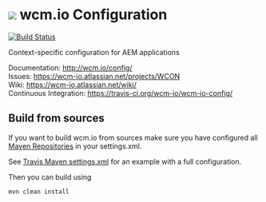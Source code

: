 <img src="http://wcm.io/images/favicon-16@2x.png"/> wcm.io Configuration
======
[![Build Status](https://travis-ci.org/wcm-io/wcm-io-config.png?branch=master)](https://travis-ci.org/wcm-io/wcm-io-config)

Context-specific configuration for AEM applications

Documentation: http://wcm.io/config/<br/>
Issues: https://wcm-io.atlassian.net/projects/WCON<br/>
Wiki: https://wcm-io.atlassian.net/wiki/<br/>
Continuous Integration: https://travis-ci.org/wcm-io/wcm-io-config/


## Build from sources

If you want to build wcm.io from sources make sure you have configured all [Maven Repositories](http://wcm.io/maven.html) in your settings.xml.

See [Travis Maven settings.xml](https://github.com/wcm-io/wcm-io-config/blob/master/.travis.maven-settings.xml) for an example with a full configuration.

Then you can build using

```
mvn clean install
```
